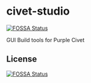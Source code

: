 # civet-studio
[![FOSSA Status](https://app.fossa.io/api/projects/git%2Bgithub.com%2Fjay-depot%2Fcivet-studio.svg?type=shield)](https://app.fossa.io/projects/git%2Bgithub.com%2Fjay-depot%2Fcivet-studio?ref=badge_shield)

GUI Build tools for Purple Civet


## License
[![FOSSA Status](https://app.fossa.io/api/projects/git%2Bgithub.com%2Fjay-depot%2Fcivet-studio.svg?type=large)](https://app.fossa.io/projects/git%2Bgithub.com%2Fjay-depot%2Fcivet-studio?ref=badge_large)
